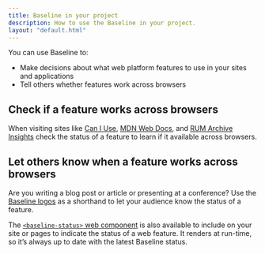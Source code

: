```yaml
---
title: Baseline in your project
description: How to use the Baseline in your project.
layout: "default.html"
---
```


You can use Baseline to:

- Make decisions about what web platform features to use in your sites and applications
- Tell others whether features work across browsers

## Check if a feature works across browsers

When visiting sites like [Can I Use](https://caniuse.com), [MDN Web Docs](https://developer.mozilla.org/), and [RUM Archive Insights](https://rumarchive.com/insights/#baseline) check the status of a feature to learn if it available across browsers.

## Let others know when a feature works across browsers

Are you writing a blog post or article or presenting at a conference? Use the [Baseline logos](/name-and-logo-usage-guidelines/) as a shorthand to let your audience know the status of a feature.

The [`<baseline-status>` web component](https://github.com/web-platform-dx/baseline-status) is also available to include on your site or pages to indicate the status of a web feature. It renders at run-time, so it’s always up to date with the latest Baseline status.
